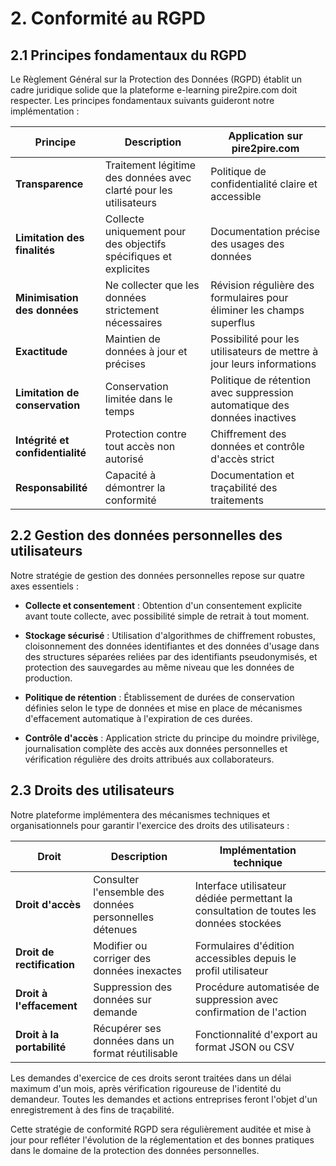 # 2. Conformité au RGPD

## 2.1 Principes fondamentaux du RGPD

Le Règlement Général sur la Protection des Données (RGPD) établit un cadre juridique solide que la plateforme e-learning pire2pire.com doit respecter. Les principes fondamentaux suivants guideront notre implémentation :

| Principe | Description | Application sur pire2pire.com |
|----------|-------------|--------------------------------|
| **Transparence** | Traitement légitime des données avec clarté pour les utilisateurs | Politique de confidentialité claire et accessible |
| **Limitation des finalités** | Collecte uniquement pour des objectifs spécifiques et explicites | Documentation précise des usages des données |
| **Minimisation des données** | Ne collecter que les données strictement nécessaires | Révision régulière des formulaires pour éliminer les champs superflus |
| **Exactitude** | Maintien de données à jour et précises | Possibilité pour les utilisateurs de mettre à jour leurs informations |
| **Limitation de conservation** | Conservation limitée dans le temps | Politique de rétention avec suppression automatique des données inactives |
| **Intégrité et confidentialité** | Protection contre tout accès non autorisé | Chiffrement des données et contrôle d'accès strict |
| **Responsabilité** | Capacité à démontrer la conformité | Documentation et traçabilité des traitements |

## 2.2 Gestion des données personnelles des utilisateurs

Notre stratégie de gestion des données personnelles repose sur quatre axes essentiels :

- **Collecte et consentement** : Obtention d'un consentement explicite avant toute collecte, avec possibilité simple de retrait à tout moment.

- **Stockage sécurisé** : Utilisation d'algorithmes de chiffrement robustes, cloisonnement des données identifiantes et des données d'usage dans des structures séparées reliées par des identifiants pseudonymisés, et protection des sauvegardes au même niveau que les données de production.

- **Politique de rétention** : Établissement de durées de conservation définies selon le type de données et mise en place de mécanismes d'effacement automatique à l'expiration de ces durées.

- **Contrôle d'accès** : Application stricte du principe du moindre privilège, journalisation complète des accès aux données personnelles et vérification régulière des droits attribués aux collaborateurs.

## 2.3 Droits des utilisateurs

Notre plateforme implémentera des mécanismes techniques et organisationnels pour garantir l'exercice des droits des utilisateurs :

| Droit | Description | Implémentation technique |
|-------|-------------|--------------------------|
| **Droit d'accès** | Consulter l'ensemble des données personnelles détenues | Interface utilisateur dédiée permettant la consultation de toutes les données stockées |
| **Droit de rectification** | Modifier ou corriger des données inexactes | Formulaires d'édition accessibles depuis le profil utilisateur |
| **Droit à l'effacement** | Suppression des données sur demande | Procédure automatisée de suppression avec confirmation de l'action |
| **Droit à la portabilité** | Récupérer ses données dans un format réutilisable | Fonctionnalité d'export au format JSON ou CSV |

Les demandes d'exercice de ces droits seront traitées dans un délai maximum d'un mois, après vérification rigoureuse de l'identité du demandeur. Toutes les demandes et actions entreprises feront l'objet d'un enregistrement à des fins de traçabilité.

Cette stratégie de conformité RGPD sera régulièrement auditée et mise à jour pour refléter l'évolution de la réglementation et des bonnes pratiques dans le domaine de la protection des données personnelles.